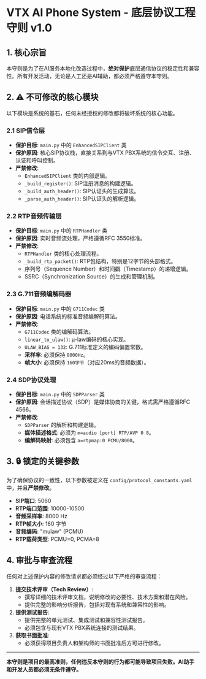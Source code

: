 # VTX AI Phone System - 底层协议工程守则 v1.0

## 1. 核心宗旨

本守则是为了在AI服务本地化改造过程中，**绝对保护**底层通信协议的稳定性和兼容性。所有开发活动，无论是人工还是AI辅助，都必须严格遵守本守则。

## 2. ⚠️ 不可修改的核心模块

以下模块是系统的基石，任何未经授权的修改都将破坏系统的核心功能。

### 2.1 SIP信令层

- **保护目标**: `main.py` 中的 `EnhancedSIPClient` 类
- **保护原因**: 核心SIP协议栈，直接关系到与VTX PBX系统的信令交互、注册、认证和呼叫控制。
- **严禁修改**:
  - `EnhancedSIPClient` 类的内部逻辑。
  - `_build_register()`: SIP注册消息的构建逻辑。
  - `_build_auth_header()`: SIP认证头的生成算法。
  - `_parse_auth_header()`: SIP认证头的解析逻辑。

### 2.2 RTP音频传输层

- **保护目标**: `main.py` 中的 `RTPHandler` 类
- **保护原因**: 实时音频流处理，严格遵循RFC 3550标准。
- **严禁修改**:
  - `RTPHandler` 类的核心处理流程。
  - `_build_rtp_packet()`: RTP包结构，特别是12字节的头部格式。
  - 序列号（Sequence Number）和时间戳（Timestamp）的递增逻辑。
  - SSRC（Synchronization Source）的生成和管理机制。

### 2.3 G.711音频编解码器

- **保护目标**: `main.py` 中的 `G711Codec` 类
- **保护原因**: 电话系统的标准音频编解码算法。
- **严禁修改**:
  - `G711Codec` 类的编解码算法。
  - `linear_to_ulaw()`: μ-law编码的核心实现。
  - `ULAW_BIAS = 132`: G.711标准定义的编码偏置常数。
  - **采样率**: 必须保持 `8000Hz`。
  - **帧大小**: 必须保持 `160字节`（对应20ms的音频数据）。

### 2.4 SDP协议处理

- **保护目标**: `main.py` 中的 `SDPParser` 类
- **保护原因**: 会话描述协议（SDP）是媒体协商的关键，格式需严格遵循RFC 4566。
- **严禁修改**:
  - `SDPParser` 的解析和构建逻辑。
  - **媒体描述格式**: 必须为 `m=audio [port] RTP/AVP 0 8`。
  - **编解码映射**: 必须包含 `a=rtpmap:0 PCMU/8000`。

## 3. 🔒 锁定的关键参数

为了确保协议的一致性，以下参数被定义在 `config/protocol_constants.yaml` 中，并且**严禁修改**。

- **SIP端口**: 5060
- **RTP端口范围**: 10000-10500
- **音频采样率**: 8000 Hz
- **RTP帧大小**: 160 字节
- **音频编码**: "mulaw" (PCMU)
- **RTP载荷类型**: PCMU=0, PCMA=8

## 4. 审批与审查流程

任何对上述保护内容的修改请求都必须经过以下严格的审查流程：

1.  **提交技术评审（Tech Review）**:
    *   撰写详细的技术评审文档，说明修改的必要性、技术方案和潜在风险。
    *   提供完整的影响分析报告，包括对现有系统和兼容性的影响。
2.  **提供测试报告**:
    *   提供完整的单元测试、集成测试和兼容性测试报告。
    *   必须包含与现有VTX PBX系统连接的测试结果。
3.  **获取书面批准**:
    *   必须获得项目负责人和架构师的书面批准后方可进行修改。

---

**本守则是项目的最高准则，任何违反本守则的行为都可能导致项目失败。AI助手和开发人员都必须无条件遵守。** 
